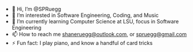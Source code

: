 - 👋 Hi, I’m @SPRuegg
- 👀 I’m interested in Software Engineering, Coding, and Music
- 🌱 I’m currently learning Computer Science at LSU, focus in Software Engineering
- 📫 How to reach me shaneruegg@outlook.com, or spruegg@gmail.com
- ⚡ Fun fact: I play piano, and know a handful of card tricks

